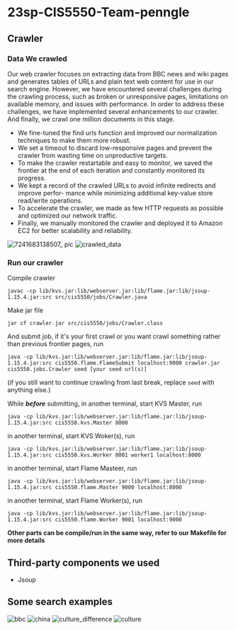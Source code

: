 # 23sp-CIS5550-Team-penngle

## Crawler

### Data We crawled

Our web crawler focuses on extracting data from BBC news and wiki pages and generates tables of URLs and plain text web content for use in our search engine. However, we have encountered several challenges during the crawling process, such as broken or unresponsive pages, limitations on available memory, and issues with performance. In order to address these challenges, we have implemented several enhancements to our crawler. And finally, we
crawl one million documents in this stage.

- We fine-tuned the find urls function and improved our normalization techniques to
make them more robust.
- We set a timeout to discard low-responsive pages and prevent the crawler from wasting
time on unproductive targets.
- To make the crawler restartable and easy to monitor, we saved the frontier at the end
of each iteration and constantly monitored its progress.
- We kept a record of the crawled URLs to avoid infinite redirects and improve perfor-
mance while minimizing additional key-value store read/write operations.
- To accelerate the crawler, we made as few HTTP requests as possible and optimized
our network traffic.
- Finally, we manually monitored the crawler and deployed it to Amazon EC2 for better
scalability and reliability.

![7241683138507_ pic](https://user-images.githubusercontent.com/112508286/236013481-74b12003-f96e-425e-9280-135fd5d6bb65.jpg)
![crawled_data](https://user-images.githubusercontent.com/112508286/236362698-1af5a4dc-dea3-4408-ba9c-a32d5a2e79bb.png)


### Run our crawler

Compile crawler

`javac -cp lib/kvs.jar:lib/webserver.jar:lib/flame.jar:lib/jsoup-1.15.4.jar:src src/cis5550/jobs/Crawler.java`

Make jar file

`jar cf crawler.jar src/cis5550/jobs/Crawler.class`

And submit job, if it's your first crawl or you want crawl something rather than previous frontier pages, run

`java -cp lib/kvs.jar:lib/webserver.jar:lib/flame.jar:lib/jsoup-1.15.4.jar:src cis5550.flame.FlameSubmit localhost:9000 crawler.jar cis5550.jobs.Crawler seed [your seed url(s)]`

(if you still want to continue crawling from last break, replace `seed` with anything else.)

While ***before*** submitting, in another terminal, start KVS Master, run

`java -cp lib/kvs.jar:lib/webserver.jar:lib/flame.jar:lib/jsoup-1.15.4.jar:src cis5550.kvs.Master 8000`

in another terminal, start KVS Woker(s), run

`java -cp lib/kvs.jar:lib/webserver.jar:lib/flame.jar:lib/jsoup-1.15.4.jar:src cis5550.kvs.Worker 8001 worker1 localhost:8000`

in another terminal, start Flame Masteer, run

`java -cp lib/kvs.jar:lib/webserver.jar:lib/flame.jar:lib/jsoup-1.15.4.jar:src cis5550.flame.Master 9000 localhost:8000`

in another terminal, start Flame Worker(s), run

`java -cp lib/kvs.jar:lib/webserver.jar:lib/flame.jar:lib/jsoup-1.15.4.jar:src cis5550.flame.Worker 9001 localhost:9000`

**Other parts can be compile/run in the same way, refer to our Makefile for more details**

## Third-party components we used
- Jsoup

## Some search examples
![bbc](https://user-images.githubusercontent.com/112508286/236362735-6a2b8700-8d16-4db5-a194-4ddea0bb1279.png)
![china](https://user-images.githubusercontent.com/112508286/236362736-aa94e9d9-dbd9-492a-b55a-4680079a4798.png)
![culture_difference](https://user-images.githubusercontent.com/112508286/236362738-a31d1527-fd38-44bc-99d9-fda37a1e5cad.png)
![culture](https://user-images.githubusercontent.com/112508286/236362740-87cdb256-629b-40a0-8888-7b92cb8fb790.png)
